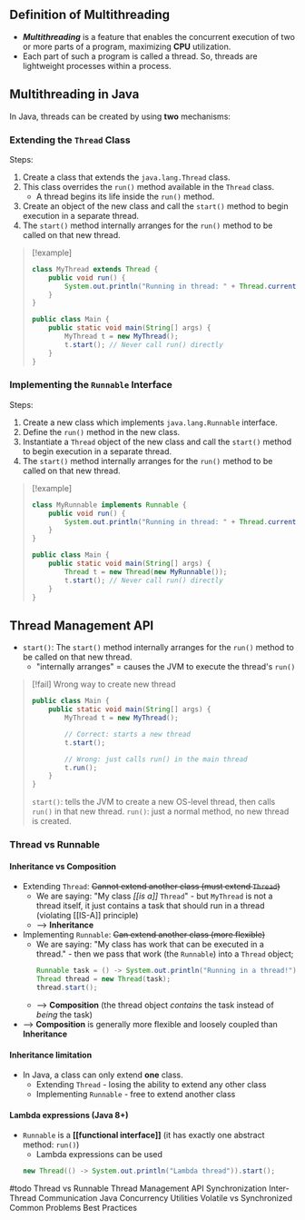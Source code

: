 ## Definition of Multithreading
- **_Multithreading_** is a feature that enables the concurrent execution of two or more parts of a program, maximizing **CPU** utilization.
- Each part of such a program is called a thread. So, threads are lightweight processes within a process.

## Multithreading in Java
In Java, threads can be created by using **two** mechanisms: 
### Extending the `Thread` Class
Steps:
1. Create a class that extends the `java.lang.Thread` class.
2. This class overrides the `run()` method available in the `Thread` class.
	- A thread begins its life inside the `run()` method.
3. Create an object of the new class and call the `start()` method to begin execution in a separate thread.
4. The `start()` method internally arranges for the `run()` method to be called on that new thread.
> [!example]
> ```java
> class MyThread extends Thread {
>     public void run() {
>         System.out.println("Running in thread: " + Thread.currentThread().getName());
>     }
> }
> 
> public class Main {
>     public static void main(String[] args) {
>         MyThread t = new MyThread();
>         t.start(); // Never call run() directly
>     }
> }
> ```
### Implementing the `Runnable` Interface
Steps:
1. Create a new class which implements `java.lang.Runnable` interface.
2. Define the `run()` method in the new class.
3. Instantiate a `Thread` object of the new class and call the `start()` method to begin execution in a separate thread.
4. The `start()` method internally arranges for the `run()` method to be called on that new thread.
> [!example]
> ```java
> class MyRunnable implements Runnable {
>     public void run() {
>         System.out.println("Running in thread: " + Thread.currentThread().getName());
>     }
> }
> 
> public class Main {
>     public static void main(String[] args) {
>         Thread t = new Thread(new MyRunnable());
>         t.start(); // Never call run() directly
>     }
> }
> ```
## Thread Management API
- `start()`: The `start()` method internally arranges for the `run()` method to be called on that new thread.
	- "internally arranges" = causes the JVM to execute the thread's `run()`
> [!fail] Wrong way to create new thread
>```java
> public class Main {
>     public static void main(String[] args) {
>         MyThread t = new MyThread();
> 
>         // Correct: starts a new thread
>         t.start();
> 
>         // Wrong: just calls run() in the main thread
>         t.run();
>     }
> }
>    ```
> `start()`: tells the JVM to create a new OS-level thread, then calls `run()` in that new thread.
> `run()`: just a normal method, no new thread is created.

### Thread vs Runnable
#### Inheritance vs Composition
- Extending `Thread`: ~~Cannot extend another class (must extend `Thread`)~~
	- We are saying: "My class _[[is a]]_ `Thread`" - but `MyThread` is not a thread itself, it just contains a task that should run in a thread (violating [[IS-A]] principle)
	- --> **Inheritance**
- Implementing `Runnable`: ~~Can extend another class (more flexible)~~
	- We are saying: "My class has work that can be executed in a thread." - then we pass that work (the `Runnable`) into a `Thread` object;
		```java
		Runnable task = () -> System.out.println("Running in a thread!");
		Thread thread = new Thread(task);
		thread.start();
		```
	- --> **Composition** (the thread object _contains_ the task instead of _being_ the task)
- --> **Composition** is generally more flexible and loosely coupled than **Inheritance**
#### Inheritance limitation
- In Java, a class can only extend **one** class.
	- Extending `Thread` - losing the ability to extend any other class
	- Implementing `Runnable` - free to extend another class
#### Lambda expressions (Java 8+)
- `Runnable` is a **[[functional interface]]** (it has exactly one abstract method: `run()`)
	- Lambda expressions can be used
	```java
	new Thread(() -> System.out.println("Lambda thread")).start();
	```




#todo
Thread vs Runnable
Thread Management API
Synchronization
Inter-Thread Communication
Java Concurrency Utilities
Volatile vs Synchronized
Common Problems
Best Practices